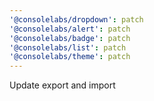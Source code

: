 ```yaml
---
'@consolelabs/dropdown': patch
'@consolelabs/alert': patch
'@consolelabs/badge': patch
'@consolelabs/list': patch
'@consolelabs/theme': patch
---
```


Update export and import

